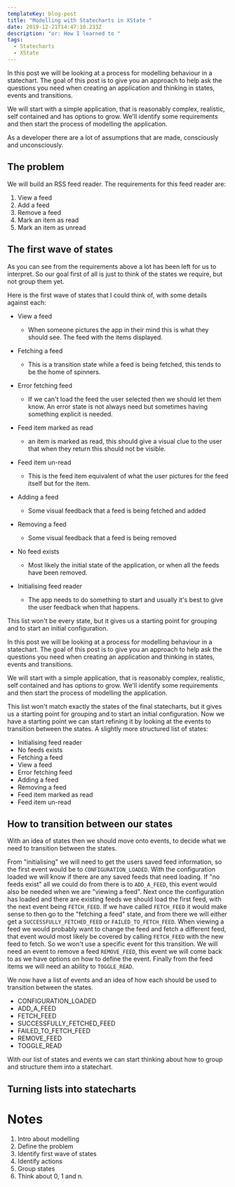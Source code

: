 ```yaml
---
templateKey: blog-post
title: "Modelling with Statecharts in XState "
date: 2019-12-21T14:47:10.233Z
description: "or: How I learned to "
tags:
  - Statecharts
  - XState
---
```


In this post we will be looking at a process for modelling behaviour in a statechart. The goal of this post is to give you an approach to help ask the questions you need when creating an application and thinking in states, events and transitions.

We will start with a simple application, that is reasonably complex, realistic, self contained and has options to grow. We'll identify some requirements and then start the process of modelling the application.

As a developer there are a lot of assumptions that are made, consciously and unconsciously.

## The problem

We will build an RSS feed reader. The requirements for this feed reader are:

1. View a feed
2. Add a feed
3. Remove a feed
4. Mark an item as read
5. Mark an item as unread

## The first wave of states

As you can see from the requirements above a lot has been left for us to interpret. So our goal first of all is just to think of the states we require, but not group them yet.

Here is the first wave of states that I could think of, with some details against each:

- View a feed

  - When someone pictures the app in their mind this is what they should see. The feed with the items displayed.

- Fetching a feed

  - This is a transition state while a feed is being fetched, this tends to be the home of spinners.

- Error fetching feed

  - If we can't load the feed the user selected then we should let them know. An error state is not always need but sometimes having something explicit is needed.

- Feed item marked as read

  - an item is marked as read, this should give a visual clue to the user that when they return this should not be visible.

- Feed item un-read

  - This is the feed item equivalent of what the user pictures for the feed itself but for the item.

- Adding a feed

  - Some visual feedback that a feed is being fetched and added

- Removing a feed

  - Some visual feedback that a feed is being removed

- No feed exists

  - Most likely the initial state of the application, or when all the feeds have been removed.

- Initialising feed reader

  - The app needs to do something to start and usually it's best to give the user feedback when that happens.

This list won't be every state, but it gives us a starting point for grouping and to start an initial configuration.

In this post we will be looking at a process for modelling behaviour in a statechart. The goal of this post is to give you an approach to help ask the questions you need when creating an application and thinking in states, events and transitions.

We will start with a simple application, that is reasonably complex, realistic, self contained and has options to grow. We'll identify some requirements and then start the process of modelling the application.

This list won't match exactly the states of the final statecharts, but it gives us a starting point for grouping and to start an initial configuration. Now we have a starting point we can start refining it by looking at the events to transition between the states. A slightly more structured list of states:

- Initialising feed reader
- No feeds exists
- Fetching a feed
- View a feed
- Error fetching feed
- Adding a feed
- Removing a feed
- Feed item marked as read
- Feed item un-read

## How to transition between our states

With an idea of states then we should move onto events, to decide what we need to transition between the states.

From "initialising" we will need to get the users saved feed information, so the first event would be to `CONFIGURATION_LOADED`. With the configuration loaded we will know if there are any saved feeds that need loading. If "no feeds exist" all we could do from there is to `ADD_A_FEED`, this event would also be needed when we are "viewing a feed". Next once the configuration has loaded and there are existing feeds we should load the first feed, with the next event being `FETCH_FEED`. If we have called `FETCH_FEED` it would make sense to then go to the "fetching a feed" state, and from there we will either get a `SUCCESSFULLY_FETCHED_FEED` or `FAILED_TO_FETCH_FEED`. When viewing a feed we would probably want to change the feed and fetch a different feed, that event would most likely be covered by calling `FETCH_FEED` with the new feed to fetch. So we won't use a specific event for this transition. We will need an event to remove a feed `REMOVE_FEED`, this event we will come back to as we have options on how to define the event. Finally from the feed items we will need an ability to `TOGGLE_READ`.

We now have a list of events and an idea of how each should be used to transition between the states.

- CONFIGURATION_LOADED
- ADD_A_FEED
- FETCH_FEED
- SUCCESSFULLY_FETCHED_FEED
- FAILED_TO_FETCH_FEED
- REMOVE_FEED
- TOGGLE_READ

With our list of states and events we can start thinking about how to group and structure them into a statechart.

## Turning lists into statecharts

# Notes

1. Intro about modelling
2. Define the problem
3. Identify first wave of states
4. Identify actions
5. Group states
6. Think about 0, 1 and n.
